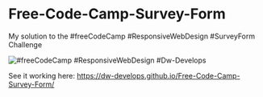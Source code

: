 # Free-Code-Camp-Survey-Form
My solution to the #freeCodeCamp #ResponsiveWebDesign #SurveyForm Challenge

<img src="http://i64.tinypic.com/vqtzy8.jpg" border="0" alt="#freeCodeCamp #ResponsiveWebDesign #Dw-Develops">

See it working here:
https://dw-develops.github.io/Free-Code-Camp-Survey-Form/
